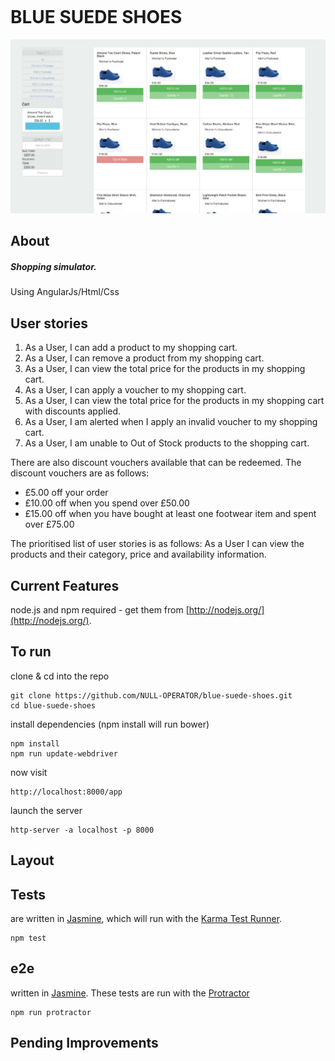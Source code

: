 <!-- [![Build Status](https://travis-ci.org/NULL-OPERATOR/infinite_photo_scroller.svg?branch=master)](https://travis-ci.org/NULL-OPERATOR/infinite_photo_scroller) [![Code Climate](https://codeclimate.com/github/NULL-OPERATOR/infinite_photo_scroller/badges/gpa.svg)](https://codeclimate.com/github/NULL-OPERATOR/infinite_photo_scroller) [![Coverage Status](https://coveralls.io/repos/github/NULL-OPERATOR/infinite_photo_scroller/badge.svg?branch=master)](https://coveralls.io/github/NULL-OPERATOR/infinite_photo_scroller?branch=master) -->
```

```

# BLUE SUEDE SHOES


![Image Alt](app/img/screenshot.png)

## About
##### Shopping simulator.
Using AngularJs/Html/Css


## User stories


1. As a User,
 I can add a product to my shopping cart.
2. As a User,
 I can remove a product from my shopping cart.
3. As a User,
 I can view the total price for the products in my shopping
 cart.
4. As a User,
 I can apply a voucher to my shopping cart.
5. As a User,
 I can view the total price for the products in my shopping cart with discounts applied.
6. As a User,
 I am alerted when I apply an invalid voucher to my shopping
cart.
7. As a User,
 I am unable to Out of Stock products to the shopping cart.


There are also discount vouchers available that can be redeemed. The discount vouchers are as follows:

- £5.00 off your order
- £10.00 off when you spend over £50.00
- £15.00 off when you have bought at least one footwear item and spent over £75.00


The prioritised list of user stories is as follows:
As a User I can view the products and their category, price and availability information.

## Current Features



node.js and npm required - get them from [http://nodejs.org/](http://nodejs.org/).

## To run
clone & cd into the repo
```
git clone https://github.com/NULL-OPERATOR/blue-suede-shoes.git
cd blue-suede-shoes
```
install dependencies
(npm install will run bower)
```
npm install
npm run update-webdriver
```
now visit
```
http://localhost:8000/app
```
launch the server
```
http-server -a localhost -p 8000
```

## Layout



## Tests
are written in [Jasmine][jasmine], which will run with the [Karma Test Runner][karma].
```
npm test
```
## e2e
written in [Jasmine][jasmine]. These tests are run with the [Protractor][protractor]

```
npm run protractor
```


## Pending Improvements







[git]: http://git-scm.com/
[bower]: http://bower.io
[npm]: https://www.npmjs.org/
[node]: http://nodejs.org
[protractor]: https://github.com/angular/protractor
[jasmine]: http://jasmine.github.io
[karma]: http://karma-runner.github.io
[travis]: https://travis-ci.org/
[http-server]: https://github.com/nodeapps/http-server
